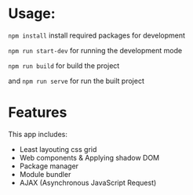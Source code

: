 <h1>Usage:</h1>
<p><code>npm install</code> install required packages for development</p>
 <p><code>npm run start-dev</code> for running the development mode</p>
 <p></p><code>npm run build</code> for build the project</p>

 <p>and <code>npm run serve</code> for run the built project</p>

<h1>Features</h1>
<p>This app includes:</p>
<ul>
 <li>Least layouting css grid</li>
 <li>Web components & Applying shadow DOM</li>
 <li>Package manager</li>
 <li>Module bundler</li>
 <li>AJAX (Asynchronous JavaScript Request)</li>
</ul>
